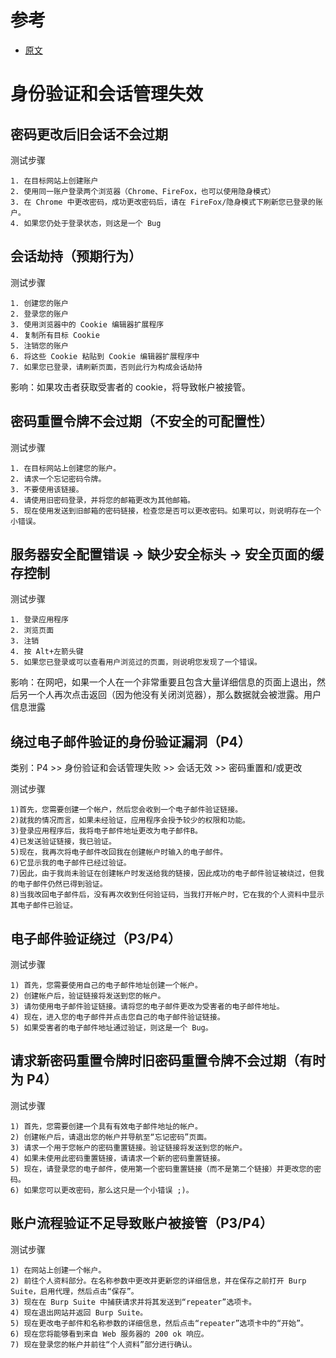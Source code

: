 # 参考

- [原文](https://github.com/KathanP19/HowToHunt/blob/master/Broken_Auth_And_Session_Management/Session_based_bugs.md)

# 身份验证和会话管理失效

## 密码更改后旧会话不会过期

测试步骤

```
1. 在目标网站上创建账户
2. 使用同一账户登录两个浏览器（Chrome、FireFox，也可以使用隐身模式）
3. 在 Chrome 中更改密码，成功更改密码后，请在 FireFox/隐身模式下刷新您已登录的账户。
4. 如果您仍处于登录状态，则这是一个 Bug
```



## 会话劫持（预期行为）

测试步骤 

```
1. 创建您的账户
2. 登录您的账户
3. 使用浏览器中的 Cookie 编辑器扩展程序
4. 复制所有目标 Cookie
5. 注销您的账户
6. 将这些 Cookie 粘贴到 Cookie 编辑器扩展程序中
7. 如果您已登录，请刷新页面，否则此行为构成会话劫持
```

影响：如果攻击者获取受害者的 cookie，将导致帐户被接管。



## 密码重置令牌不会过期（不安全的可配置性）

测试步骤

```
1. 在目标网站上创建您的账户。
2. 请求一个忘记密码令牌。
3. 不要使用该链接。
4. 请使用旧密码登录，并将您的邮箱更改为其他邮箱。
5. 现在使用发送到旧邮箱的密码链接，检查您是否可以更改密码。如果可以，则说明存在一个小错误。
```



## 服务器安全配置错误 -> 缺少安全标头 -> 安全页面的缓存控制

测试步骤

```
1. 登录应用程序
2. 浏览页面
3. 注销
4. 按 Alt+左箭头键
5. 如果您已登录或可以查看用户浏览过的页面，则说明您发现了一个错误。
```

影响：在网吧，如果一个人在一个非常重要且包含大量详细信息的页面上退出，然后另一个人再次点击返回（因为他没有关闭浏览器），那么数据就会被泄露。用户信息泄露



##  绕过电子邮件验证的身份验证漏洞（P4）

类别：P4 >> 身份验证和会话管理失败 >> 会话无效 >> 密码重置和/或更改

测试步骤

```
1)首先，您需要创建一个帐户，然后您会收到一个电子邮件验证链接。
2)就我的情况而言，如果未经验证，应用程序会授予较少的权限和功能。
3)登录应用程序后，我将电子邮件地址更改为电子邮件B。
4)已发送验证链接，我已验证。
5)现在，我再次将电子邮件改回我在创建帐户时输入的电子邮件。
6)它显示我的电子邮件已经过验证。
7)因此，由于我尚未验证在创建帐户时发送给我的链接，因此成功的电子邮件验证被绕过，但我的电子邮件仍然已得到验证。
8)当我改回电子邮件后，没有再次收到任何验证码，当我打开帐户时，它在我的个人资料中显示其电子邮件已验证。
```



## 电子邮件验证绕过（P3/P4）

测试步骤

```
1) 首先，您需要使用自己的电子邮件地址创建一个帐户。
2) 创建帐户后，验证链接将发送到您的帐户。
3) 请勿使用电子邮件验证链接。请将您的电子邮件更改为受害者的电子邮件地址。
4) 现在，进入您的电子邮件并点击您自己的电子邮件验证链接。
5) 如果受害者的电子邮件地址通过验证，则这是一个 Bug。
```





## 请求新密码重置令牌时旧密码重置令牌不会过期（有时为 P4）

测试步骤

```
1) 首先，您需要创建一个具有有效电子邮件地址的帐户。
2) 创建帐户后，请退出您的帐户并导航至“忘记密码”页面。
3) 请求一个用于您帐户的密码重置链接。验证链接将发送到您的帐户。
4) 如果未使用此密码重置链接，请请求一个新的密码重置链接。
5) 现在，请登录您的电子邮件，使用第一个密码重置链接（而不是第二个链接）并更改您的密码。
6) 如果您可以更改密码，那么这只是一个小错误 ;)。
```



## 账户流程验证不足导致账户被接管（P3/P4）

测试步骤

```
1) 在网站上创建一个帐户。
2) 前往个人资料部分。在名称参数中更改并更新您的详细信息，并在保存之前打开 Burp Suite，启用代理，然后点击“保存”。
3) 现在在 Burp Suite 中捕获请求并将其发送到“repeater”选项卡。
4) 现在退出网站并返回 Burp Suite。
5) 现在更改电子邮件和名称参数的详细信息，然后点击“repeater”选项卡中的“开始”。
6) 现在您将能够看到来自 Web 服务器的 200 ok 响应。
7) 现在登录您的帐户并前往“个人资料”部分进行确认。
```



